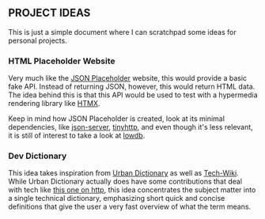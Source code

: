 ## PROJECT IDEAS

This is just a simple document where I can scratchpad some ideas for personal
projects.

### HTML Placeholder Website

Very much like the [JSON Placeholder](https://jsonplaceholder.typicode.com/)
website, this would provide a basic fake API. Instead of returning JSON,
however, this would return HTML data. The idea behind this is that this API
would be used to test with a hypermedia rendering library like [HTMX](https://htmx.org/).

Keep in mind how JSON Placeholder is created, look at its minimal dependencies,
like [json-server](https://github.com/typicode/json-server), [tinyhttp](https://tinyhttp.v1rtl.site/), and even though it's less relevant, it is still of interest to take a look at [lowdb](https://github.com/typicode/lowdb).

### Dev Dictionary

This idea takes inspiration from [Urban Dictionary](https://www.urbandictionary.com/) as well as [Tech-Wiki](https://tech-wiki.net/index.php/Main_Page). While Urban Dictionary actually does have some contributions that deal with tech like [this one on http](https://www.urbandictionary.com/define.php?term=HTTP), this idea concentrates the subject matter into a single technical dictionary, emphasizing short quick and concise definitions that give the user a very fast overview of what the term means.
